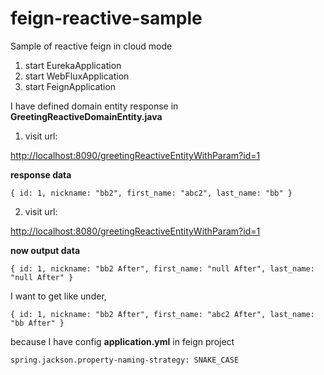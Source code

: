 # feign-reactive-sample

Sample of reactive feign in cloud mode

1. start EurekaApplication 
2. start WebFluxApplication
3. start FeignApplication

I have defined domain entity response in **GreetingReactiveDomainEntity.java**

1) visit url:

[http://localhost:8090/greetingReactiveEntityWithParam?id=1](http://localhost:8090/greetingReactiveEntityWithParam?id=1)

**response data**

`{
id: 1,
nickname: "bb2",
first_name: "abc2",
last_name: "bb"
}`

2) visit url:

[http://localhost:8080/greetingReactiveEntityWithParam?id=1](http://localhost:8080/greetingReactiveEntityWithParam?id=1)

**now output data**

`{
id: 1,
nickname: "bb2 After",
first_name: "null After",
last_name: "null After"
}`

I want to get like under,

`{
id: 1,
nickname: "bb2 After",
first_name: "abc2 After",
last_name: "bb After"
}`

because I have config **application.yml** in feign project

`spring.jackson.property-naming-strategy: SNAKE_CASE`